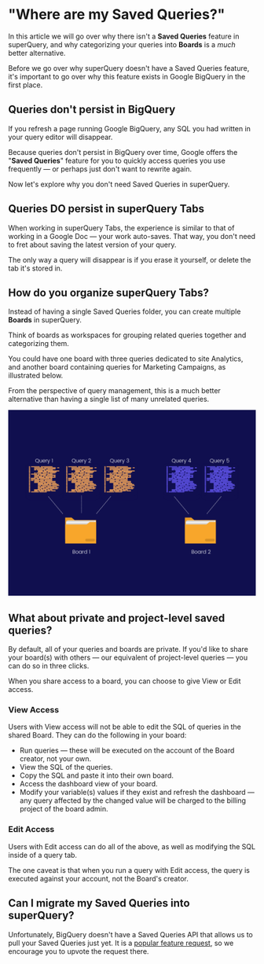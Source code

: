 # "Where are my Saved Queries?"

In this article we will go over why there isn't a **Saved Queries** feature in superQuery, and why categorizing your queries into **Boards** is a _much_ better alternative.

Before we go over why superQuery doesn't have a Saved Queries feature, it's important to go over why this feature exists in Google BigQuery in the first place.

## Queries don't persist in BigQuery

If you refresh a page running Google BigQuery, any SQL you had written in your query editor will disappear.&#x20;

Because queries don't persist in BigQuery over time, Google offers the "**Saved Queries**" feature for you to quickly access queries you use frequently &mdash; or perhaps just don't want to rewrite again.

Now let's explore why you don't need Saved Queries in superQuery.

## Queries DO persist in superQuery Tabs

When working in superQuery Tabs, the experience is similar to that of working in a Google Doc &mdash; your work auto-saves. That way, you don't need to fret about saving the latest version of your query.

The only way a query will disappear is if you erase it yourself, or delete the tab it's stored in.

## How do you organize superQuery Tabs?

Instead of having a single Saved Queries folder, you can create multiple **Boards** in superQuery.&#x20;

Think of boards as workspaces for grouping related queries together and categorizing them.

You could have one board with three queries dedicated to site Analytics, and another board containing queries for Marketing Campaigns, as illustrated below.

From the perspective of query management, this is a much better alternative than having a single list of many unrelated queries.

<!-- markdownlint-disable-next-line -->
![](<../.gitbook/assets/image (4).png>)

## What about private and project-level saved queries?

By default, all of your queries and boards are private. If you'd like to share your board(s) with others &mdash; our equivalent of project-level queries &mdash; you can do so in three clicks.

When you share access to a board, you can choose to give View or Edit access.

### View Access

Users with View access will not be able to edit the SQL of queries in the shared Board. They can do the following in your board:

* Run queries &mdash; these will be executed on the account of the Board creator, not your own.
* View the SQL of the queries.
* Copy the SQL and paste it into their own board.
* Access the dashboard view of your board.
* Modify your variable(s) values if they exist and refresh the dashboard &mdash; any query affected by the changed value will be charged to the billing project of the board admin.

### Edit Access

Users with Edit access can do all of the above, as well as modifying the SQL inside of a query tab.

The one caveat is that when you run a query with Edit access, the query is executed against your account, not the Board's creator.

## Can I migrate my Saved Queries into superQuery?

Unfortunately, BigQuery doesn't have a Saved Queries API that allows us to pull your Saved Queries just yet. It is a [popular feature request](https://issuetracker.google.com/issues/111961970), so we encourage you to upvote the request there.
